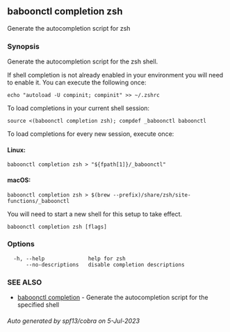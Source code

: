 ## baboonctl completion zsh

Generate the autocompletion script for zsh

### Synopsis

Generate the autocompletion script for the zsh shell.

If shell completion is not already enabled in your environment you will need
to enable it.  You can execute the following once:

	echo "autoload -U compinit; compinit" >> ~/.zshrc

To load completions in your current shell session:

	source <(baboonctl completion zsh); compdef _baboonctl baboonctl

To load completions for every new session, execute once:

#### Linux:

	baboonctl completion zsh > "${fpath[1]}/_baboonctl"

#### macOS:

	baboonctl completion zsh > $(brew --prefix)/share/zsh/site-functions/_baboonctl

You will need to start a new shell for this setup to take effect.


```
baboonctl completion zsh [flags]
```

### Options

```
  -h, --help              help for zsh
      --no-descriptions   disable completion descriptions
```

### SEE ALSO

* [baboonctl completion](baboonctl_completion.md)	 - Generate the autocompletion script for the specified shell

###### Auto generated by spf13/cobra on 5-Jul-2023

